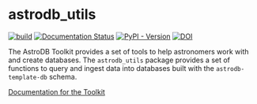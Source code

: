 # astrodb_utils
[![build](https://github.com/astrodbtoolkit/astrodb-scripts/actions/workflows/run_tests.yml/badge.svg)](https://github.com/astrodbtoolkit/astrodb-scripts/actions/workflows/run_tests.yml)
[![Documentation Status](https://readthedocs.org/projects/astrodb-utils/badge/?version=latest)](https://astrodb-utils.readthedocs.io/en/latest/)
[![PyPI - Version](https://img.shields.io/pypi/v/astrodb-utils)](https://pypi.org/project/astrodb-utils/)
[![DOI](https://zenodo.org/badge/DOI/10.5281/zenodo.14397585.svg)](https://doi.org/10.5281/zenodo.14397585)


The AstroDB Toolkit provides a set of tools to help astronomers work with and create databases. 
The `astrodb_utils` package provides a set of functions to query and ingest data into databases built with the `astrodb-template-db` schema.

[Documentation for the Toolkit](https://astrodb-utils.readthedocs.io/en/stable/)
